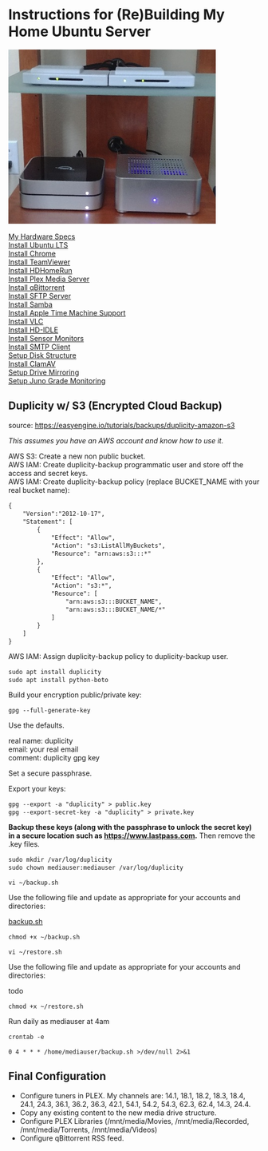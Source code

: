 # Instructions for (Re)Building My Home Ubuntu Server

![alt text](mediabox.jpg "mediabox")

[My Hardware Specs](hardware.md)  
[Install Ubuntu LTS](ubuntu.md)  
[Install Chrome](chrome.md)  
[Install TeamViewer](teamviewer.md)  
[Install HDHomeRun](hdhomerun.md)  
[Install Plex Media Server](plexmediaserver.md)  
[Install qBittorrent](qbittorrent.md)  
[Install SFTP Server](sftpserver.md)  
[Install Samba](samba.md)  
[Install Apple Time Machine Support](timemachine.md)  
[Install VLC](vlc.md)  
[Install HD-IDLE](hdidle.md)  
[Install Sensor Monitors](sensormonitors.md)  
[Install SMTP Client](smtp.md)  
[Setup Disk Structure](hdds.md)  
[Install ClamAV](clamav.md)  
[Setup Drive Mirroring](rsync.md)  
[Setup Juno Grade Monitoring](juno.md)  

## Duplicity w/ S3 (Encrypted Cloud Backup)

source: https://easyengine.io/tutorials/backups/duplicity-amazon-s3

_This assumes you have an AWS account and know how to use it._

AWS S3: Create a new non public bucket.  
AWS IAM: Create duplicity-backup programmatic user and store off the access and secret keys.  
AWS IAM: Create duplicity-backup policy (replace BUCKET_NAME with your real bucket name):
```
{
    "Version":"2012-10-17",
    "Statement": [
        {
            "Effect": "Allow",
            "Action": "s3:ListAllMyBuckets",
            "Resource": "arn:aws:s3:::*"
        },
        {
            "Effect": "Allow",
            "Action": "s3:*",
            "Resource": [
                "arn:aws:s3:::BUCKET_NAME",
                "arn:aws:s3:::BUCKET_NAME/*"
            ]
        }
    ]
}
```
AWS IAM: Assign duplicity-backup policy to duplicity-backup user.

```console
sudo apt install duplicity
sudo apt install python-boto
```
Build your encryption public/private key:
```console
gpg --full-generate-key
```
Use the defaults.

real name: duplicity  
email: your real email  
comment: duplicity gpg key

Set a secure passphrase.

Export your keys:
```console
gpg --export -a "duplicity" > public.key
gpg --export-secret-key -a "duplicity" > private.key
```
**Backup these keys (along with the passphrase to unlock the secret key) in a secure location such as https://www.lastpass.com.**  Then remove the .key files.

```console
sudo mkdir /var/log/duplicity
sudo chown mediauser:mediauser /var/log/duplicity
```
```console
vi ~/backup.sh
```
Use the following file and update as appropriate for your accounts and directories:

[backup.sh](backup.sh)
```console
chmod +x ~/backup.sh
```
```console
vi ~/restore.sh
```
Use the following file and update as appropriate for your accounts and directories:

todo
```console
chmod +x ~/restore.sh
```
Run daily as mediauser at 4am
```console
crontab -e
```
```
0 4 * * * /home/mediauser/backup.sh >/dev/null 2>&1
```

## Final Configuration
* Configure tuners in PLEX.  My channels are: 14.1, 18.1, 18.2, 18.3, 18.4, 24.1, 24.3, 36.1, 36.2, 36.3, 42.1, 54.1, 54.2, 54.3, 62.3, 62.4, 14.3, 24.4.
* Copy any existing content to the new media drive structure.
* Configure PLEX Libraries (/mnt/media/Movies, /mnt/media/Recorded, /mnt/media/Torrents, /mnt/media/Videos)
* Configure qBittorrent RSS feed.
